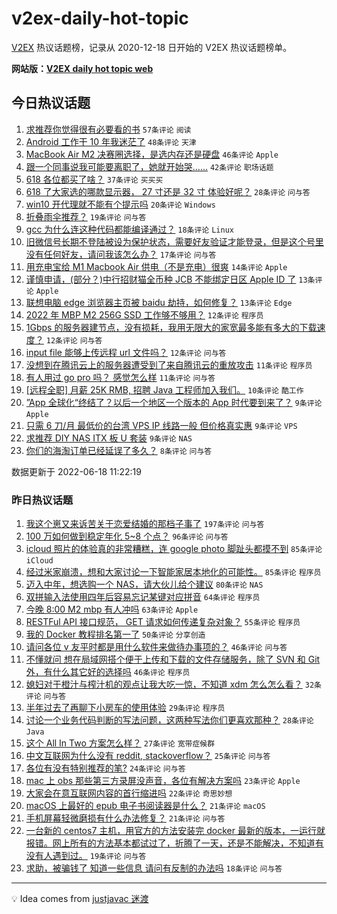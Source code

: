 # v2ex-daily-hot-topic

[V2EX](https://www.v2ex.com/) 热议话题榜，记录从 2020-12-18 日开始的 V2EX 热议话题榜单。

**网站版：[V2EX daily hot topic web](https://boojack.github.io/v2ex-daily-hot-topic-web/)**

## 今日热议话题

<!-- TODAY BEGIN -->

1. [求推荐你觉得很有必要看的书](https://www.v2ex.com/t/860479) `57条评论` `阅读`
1. [Android 工作干 10 年我迷茫了](https://www.v2ex.com/t/860443) `48条评论` `天津`
1. [MacBook Air M2 决赛圈选择，是选内存还是硬盘](https://www.v2ex.com/t/860465) `46条评论` `Apple`
1. [跟一个同事说我可能要离职了，她就开始哭……](https://www.v2ex.com/t/860441) `42条评论` `职场话题`
1. [618 各位都买了啥？](https://www.v2ex.com/t/860489) `37条评论` `买买买`
1. [618 了大家选的哪款显示器， 27 寸还是 32 寸 体验好呢？](https://www.v2ex.com/t/860442) `28条评论` `问与答`
1. [win10 开代理就不能有个提示吗](https://www.v2ex.com/t/860487) `20条评论` `Windows`
1. [折叠雨伞推荐？](https://www.v2ex.com/t/860440) `19条评论` `问与答`
1. [gcc 为什么连这种代码都能编译通过？](https://www.v2ex.com/t/860466) `18条评论` `Linux`
1. [旧微信号长期不登陆被设为保护状态，需要好友验证才能登录，但是这个号里没有任何好友，请问我该怎么办？](https://www.v2ex.com/t/860447) `17条评论` `问与答`
1. [用充电宝给 M1 Macbook Air 供电（不是充电）很爽](https://www.v2ex.com/t/860491) `14条评论` `Apple`
1. [谨慎申请，(部分？)中行招财猫全币种 JCB 不能绑定日区 Apple ID 了](https://www.v2ex.com/t/860506) `13条评论` `Apple`
1. [联想电脑 edge 浏览器主页被 baidu 劫持，如何修复？](https://www.v2ex.com/t/860470) `13条评论` `Edge`
1. [2022 年 MBP M2 256G SSD 工作够不够用？](https://www.v2ex.com/t/860528) `12条评论` `程序员`
1. [1Gbps 的服务器建节点，没有损耗，我用无限大的家宽最多能有多大的下载速度？](https://www.v2ex.com/t/860493) `12条评论` `问与答`
1. [input file 能够上传远程 url 文件吗？](https://www.v2ex.com/t/860456) `12条评论` `问与答`
1. [没想到在腾讯云上的服务器遭受到了来自腾讯云的重放攻击](https://www.v2ex.com/t/860476) `11条评论` `程序员`
1. [有人用过 go pro 吗？ 感觉怎么样](https://www.v2ex.com/t/860462) `11条评论` `问与答`
1. [[远程全职] 月薪 25K RMB, 招聘 Java 工程师加入我们。](https://www.v2ex.com/t/860468) `10条评论` `酷工作`
1. [”App 全球化“终结了？以后一个地区一个版本的 App 时代要到来了？](https://www.v2ex.com/t/860518) `9条评论` `Apple`
1. [只需 6 刀/月 最低价的台湾 VPS IP 线路一般 但价格真实惠](https://www.v2ex.com/t/860460) `9条评论` `VPS`
1. [求推荐 DIY NAS ITX 板 U 套装](https://www.v2ex.com/t/860445) `9条评论` `NAS`
1. [你们的海淘订单已经延误了多久？](https://www.v2ex.com/t/860482) `8条评论` `问与答`

数据更新于 2022-06-18 11:22:19

<!-- TODAY END -->

### 昨日热议话题

<!-- YESTERDAY BEGIN -->

1. [我这个崽又来诉苦关于恋爱结婚的那档子事了](https://www.v2ex.com/t/860292) `197条评论` `问与答`
1. [100 万如何做到稳定年化 5~8 个点？](https://www.v2ex.com/t/860226) `96条评论` `问与答`
1. [icloud 照片的体验真的非常糟糕，连 google photo 脚趾头都摸不到](https://www.v2ex.com/t/860191) `85条评论` `iCloud`
1. [经过米家崩溃，想和大家讨论一下智能家居本地化的可能性。](https://www.v2ex.com/t/860266) `85条评论` `程序员`
1. [迈入中年，想选购一个 NAS，请大伙儿给个建议](https://www.v2ex.com/t/860224) `80条评论` `NAS`
1. [双拼输入法使用四年后容易忘记某键对应拼音](https://www.v2ex.com/t/860256) `64条评论` `程序员`
1. [今晚 8:00 M2 mbp 有人冲吗](https://www.v2ex.com/t/860213) `63条评论` `Apple`
1. [RESTFul API 接口规范， GET 请求如何传递复杂对象？](https://www.v2ex.com/t/860356) `55条评论` `程序员`
1. [我的 Docker 教程排名第一了](https://www.v2ex.com/t/860243) `50条评论` `分享创造`
1. [请问各位 v 友平时都是用什么软件来做待办事项的？](https://www.v2ex.com/t/860194) `46条评论` `问与答`
1. [不懂就问 想在局域网搭个便于上传和下载的文件存储服务，除了 SVN 和 Git 外，有什么其它好的选择吗](https://www.v2ex.com/t/860206) `46条评论` `程序员`
1. [媳妇对于橙汁与榨汁机的观点让我大吃一惊，不知道 xdm 怎么怎么看？](https://www.v2ex.com/t/860392) `32条评论` `问与答`
1. [半年过去了再聊下小房车的使用体验](https://www.v2ex.com/t/860288) `29条评论` `程序员`
1. [讨论一个业务代码判断的写法问题，这两种写法你们更喜欢那种？](https://www.v2ex.com/t/860261) `28条评论` `Java`
1. [这个 All In Two 方案怎么样？](https://www.v2ex.com/t/860324) `27条评论` `宽带症候群`
1. [中文互联网为什么没有 reddit, stackoverflow？](https://www.v2ex.com/t/860367) `25条评论` `问与答`
1. [各位有没有特别推荐的笔?](https://www.v2ex.com/t/860234) `24条评论` `问与答`
1. [mac 上 obs 那些第三方录屏没声音，各位有解决方案吗](https://www.v2ex.com/t/860208) `23条评论` `Apple`
1. [大家会在意互联网内容的首行缩进吗](https://www.v2ex.com/t/860239) `22条评论` `奇思妙想`
1. [macOS 上最好的 epub 电子书阅读器是什么？](https://www.v2ex.com/t/860241) `21条评论` `macOS`
1. [手机屏幕轻微磨损有什么办法修复？](https://www.v2ex.com/t/860180) `21条评论` `问与答`
1. [一台新的 centos7 主机，用官方的方法安装完 docker 最新的版本，一运行就报错。网上所有的方法基本都试过了，折腾了一天，还是不能解决，不知道有没有人遇到过。](https://www.v2ex.com/t/860312) `19条评论` `问与答`
1. [求助，被骗钱了 知道一些信息 请问有反制的办法吗](https://www.v2ex.com/t/860296) `18条评论` `问与答`

<!-- YESTERDAY END -->

---

💡 Idea comes from [justjavac 迷渡](https://github.com/justjavac/)
